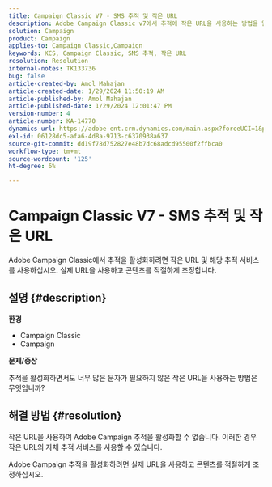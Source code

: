 ```yaml
---
title: Campaign Classic V7 - SMS 추적 및 작은 URL
description: Adobe Campaign Classic v7에서 추적에 작은 URL을 사용하는 방법을 알아봅니다.
solution: Campaign
product: Campaign
applies-to: Campaign Classic,Campaign
keywords: KCS, Campaign Classic, SMS 추적, 작은 URL
resolution: Resolution
internal-notes: TK133736
bug: false
article-created-by: Amol Mahajan
article-created-date: 1/29/2024 11:50:19 AM
article-published-by: Amol Mahajan
article-published-date: 1/29/2024 12:01:47 PM
version-number: 4
article-number: KA-14770
dynamics-url: https://adobe-ent.crm.dynamics.com/main.aspx?forceUCI=1&pagetype=entityrecord&etn=knowledgearticle&id=6851d290-9cbe-ee11-9079-6045bd0061cb
exl-id: 06128dc5-afa6-4d8a-9713-c6370938a637
source-git-commit: dd19f78d752827e48b7dc68adcd95500f2ffbca0
workflow-type: tm+mt
source-wordcount: '125'
ht-degree: 6%

---
```


# Campaign Classic V7 - SMS 추적 및 작은 URL


Adobe Campaign Classic에서 추적을 활성화하려면 작은 URL 및 해당 추적 서비스를 사용하십시오. 실제 URL을 사용하고 콘텐츠를 적절하게 조정합니다.

## 설명 {#description}


<b>환경</b>

- Campaign Classic
- Campaign




<b>문제/증상</b>

추적을 활성화하면서도 너무 많은 문자가 필요하지 않은 작은 URL을 사용하는 방법은 무엇입니까?


## 해결 방법 {#resolution}


작은 URL을 사용하여 Adobe Campaign 추적을 활성화할 수 없습니다. 이러한 경우 작은 URL의 자체 추적 서비스를 사용할 수 있습니다.

Adobe Campaign 추적을 활성화하려면 실제 URL을 사용하고 콘텐츠를 적절하게 조정하십시오.
